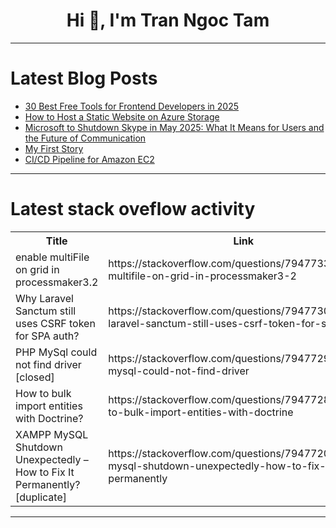 <h1 align="center">Hi 👋, I'm Tran Ngoc Tam</h1>

---

# Latest Blog Posts 
<!-- BLOG-POST-LIST:START -->
- [30 Best Free Tools for Frontend Developers in 2025](https://dev.to/rowsanali/30-best-free-tools-for-frontend-developers-in-2025-1gdm)
- [How to Host a Static Website on Azure Storage](https://dev.to/kristarking/how-to-host-a-static-website-on-azure-storage-e2m)
- [Microsoft to Shutdown Skype in May 2025: What It Means for Users and the Future of Communication](https://dev.to/gajanan0707/microsoft-to-shutdown-skype-in-may-2025-what-it-means-for-users-and-the-future-of-communication-286j)
- [My First Story](https://dev.to/thomas_koszoru/my-first-story-2hk4)
- [CI/CD Pipeline for Amazon EC2](https://dev.to/aws-builders/cicd-pipeline-for-amazon-ec2-lo9)
<!-- BLOG-POST-LIST:END -->

---

# Latest stack oveflow activity
<table>
  <tr><th>Title</th><th>Link</th></tr>
  <!-- STACKOVERFLOW:START --><tr><td>enable multiFile on grid in processmaker3.2</td><td>https://stackoverflow.com/questions/79477336/enable-multifile-on-grid-in-processmaker3-2</td></tr><tr><td>Why Laravel Sanctum still uses CSRF token for SPA auth?</td><td>https://stackoverflow.com/questions/79477302/why-laravel-sanctum-still-uses-csrf-token-for-spa-auth</td></tr><tr><td>PHP MySql could not find driver [closed]</td><td>https://stackoverflow.com/questions/79477290/php-mysql-could-not-find-driver</td></tr><tr><td>How to bulk import entities with Doctrine?</td><td>https://stackoverflow.com/questions/79477283/how-to-bulk-import-entities-with-doctrine</td></tr><tr><td>XAMPP MySQL Shutdown Unexpectedly – How to Fix It Permanently? [duplicate]</td><td>https://stackoverflow.com/questions/79477200/xampp-mysql-shutdown-unexpectedly-how-to-fix-it-permanently</td></tr><!-- STACKOVERFLOW:END -->
</table>

---


